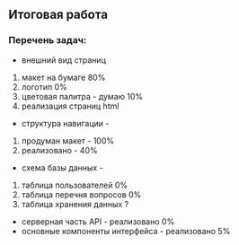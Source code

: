 

## Итоговая работа 

### Перечень задач:

* внешний вид страниц 
1. макет на бумаге 80%
2. логотип 0%
3. цветовая палитра - думаю 10%
4. реализация страниц html


* структура навигации -
1. продуман макет - 100% 
2. реализовано - 40%

* схема базы данных -
1. таблица пользователей 0%
2. таблица перечня вопросов 0%
3. таблица хранения данных ?

 * серверная часть API - реализовано 0%
* основные компоненты интерфейса - реализовано 5%


